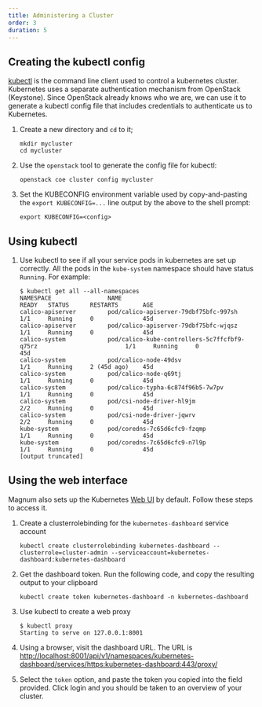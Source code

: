 ```yaml
---
title: Administering a Cluster
order: 3
duration: 5
---
```


## Creating the kubectl config

[kubectl](https://kubernetes.io/docs/reference/kubectl/overview/) is the command
line client used to control a kubernetes cluster. Kubernetes uses a separate
authentication mechanism from OpenStack (Keystone). Since OpenStack already
knows who we are, we can use it to generate a kubectl config file that
includes credentials to authenticate us to Kubernetes.

1. Create a new directory and `cd` to it;

   ```
   mkdir mycluster
   cd mycluster
   ```

1. Use the `openstack` tool to generate the config file for kubectl:

   ```
   openstack coe cluster config mycluster
   ```

1. Set the KUBECONFIG environment variable used by copy-and-pasting
   the `export KUBECONFIG=...` line output by the above to the shell prompt:
   ```
   export KUBECONFIG=<config>
   ```

## Using kubectl


1. Use kubectl to see if all your service pods in kubernetes are set up
   correctly. All the pods in the `kube-system` namespace should have status
`Running`. For example:
   ```
   $ kubectl get all --all-namespaces
   NAMESPACE                NAME                                                                 READY   STATUS      RESTARTS       AGE
   calico-apiserver         pod/calico-apiserver-79dbf75bfc-997sh                                1/1     Running     0              45d
   calico-apiserver         pod/calico-apiserver-79dbf75bfc-wjqsz                                1/1     Running     0              45d
   calico-system            pod/calico-kube-controllers-5c7ffcfbf9-q75rz                         1/1     Running     0              45d
   calico-system            pod/calico-node-49dsv                                                1/1     Running     2 (45d ago)    45d
   calico-system            pod/calico-node-q69tj                                                1/1     Running     0              45d
   calico-system            pod/calico-typha-6c874f96b5-7w7pv                                    1/1     Running     0              45d
   calico-system            pod/csi-node-driver-hl9jm                                            2/2     Running     0              45d
   calico-system            pod/csi-node-driver-jqwrv                                            2/2     Running     0              45d
   kube-system              pod/coredns-7c65d6cfc9-fzqmp                                         1/1     Running     0              45d
   kube-system              pod/coredns-7c65d6cfc9-n7l9p                                         1/1     Running     0              45d
   [output truncated]
   ```

## Using the web interface

Magnum also sets up the Kubernetes [Web
UI](https://kubernetes.io/docs/tasks/access-application-cluster/web-ui-dashboard/)
by default. Follow these steps to access it.

1. Create a clusterrolebinding for the `kubernetes-dashboard` service account

   ```
   kubectl create clusterrolebinding kubernetes-dashboard --clusterrole=cluster-admin --serviceaccount=kubernetes-dashboard:kubernetes-dashboard
   ```

1. Get the dashboard token.  Run the following code, and copy the resulting
   output to your clipboard

   ```
   kubectl create token kubernetes-dashboard -n kubernetes-dashboard
   ```

1. Use kubectl to create a web proxy

   ```
   $ kubectl proxy
   Starting to serve on 127.0.0.1:8001
   ```

1. Using a browser, visit the dashboard URL. The URL is
   [http://localhost:8001/api/v1/namespaces/kubernetes-dashboard/services/https:kubernetes-dashboard:443/proxy/](http://localhost:8001/api/v1/namespaces/kubernetes-dashboard/services/https:kubernetes-dashboard:443/proxy/)

1. Select the `token` option, and paste the token you copied into the field
   provided. Click login and you should be taken to an overview of your cluster.

